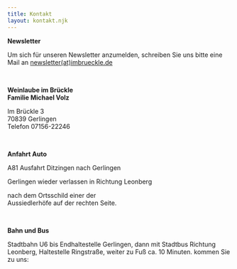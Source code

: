 ```yaml
---
title: Kontakt
layout: kontakt.njk
---
```

**Newsletter**

Um sich für unseren Newsletter anzumelden, schreiben Sie uns bitte eine Mail an [newsletter(at)imbrueckle.de](mailto:newsletter@imbrueckle.de)     

<br>

**Weinlaube im Brückle**\
**Familie Michael Volz**     

Im Brückle 3\
70839 Gerlingen\
Telefon 07156-22246

<br>

**Anfahrt Auto**

A81 Ausfahrt Ditzingen nach Gerlingen  

Gerlingen wieder verlassen in Richtung Leonberg  

nach dem Ortsschild einer der\
Aussiedlerhöfe auf der rechten Seite.

<br>

**Bahn und Bus**

Stadtbahn U6 bis Endhaltestelle Gerlingen, dann mit Stadtbus Richtung Leonberg, Haltestelle Ringstraße, weiter zu Fuß ca. 10 Minuten. kommen Sie zu uns:
